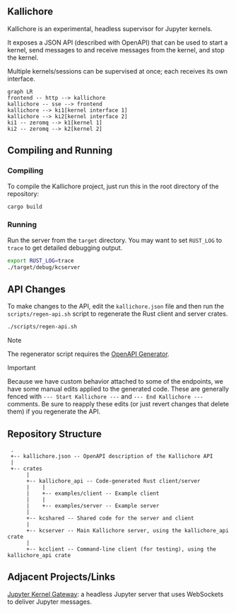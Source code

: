 ## Kallichore

Kallichore is an experimental, headless supervisor for Jupyter kernels.

It exposes a JSON API (described with OpenAPI) that can be used to start a kernel, send messages to and receive messages from the kernel, and stop the kernel.

Multiple kernels/sessions can be supervised at once; each receives its own interface.

```mermaid
graph LR
frontend -- http --> kallichore
kallichore -- sse --> frontend
kallichore --> ki1[kernel interface 1]
kallichore --> ki2[kernel interface 2]
ki1 -- zeromq --> k1[kernel 1]
ki2 -- zeromq --> k2[kernel 2]
```

## Compiling and Running

### Compiling

To compile the Kallichore project, just run this in the root directory of the repository:

```bash
cargo build
```

### Running

Run the server from the `target` directory. You may want to set `RUST_LOG` to `trace` to get detailed debugging output.

```bash
export RUST_LOG=trace
./target/debug/kcserver
```

## API Changes

To make changes to the API, edit the `kallichore.json` file and then run the `scripts/regen-api.sh` script to regenerate the Rust client and server crates.

```bash
./scripts/regen-api.sh
```

> [!NOTE]
> The regenerator script requires the [OpenAPI Generator](https://openapi-generator.tech/docs/installation).

> [!IMPORTANT]
> Because we have custom behavior attached to some of the endpoints, we have some manual edits applied to the generated code. These are generally fenced with `--- Start Kallichore ---` and `--- End Kallichore ---` comments. Be sure to reapply these edits (or just revert changes that delete them) if you regenerate the API.

## Repository Structure

```
 .
 +-- kallichore.json -- OpenAPI description of the Kallichore API
 |
 +-- crates
      |
      +-- kallichore_api -- Code-generated Rust client/server
      |    |
      |    +-- examples/client -- Example client
      |    |
      |    +-- examples/server -- Example server
      |
      +-- kcshared -- Shared code for the server and client
      |
      +-- kcserver -- Main Kallichore server, using the kallichore_api crate
      |
      +-- kcclient -- Command-line client (for testing), using the kallichore_api crate
```

## Adjacent Projects/Links

[Jupyter Kernel Gateway](https://jupyter-kernel-gateway.readthedocs.io/en/latest/): a headless Jupyter server that uses WebSockets to deliver Jupyter messages.
